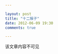 ```yaml
---

layout: post
title: "十二猴子"
date: 2012-06-09 19:30
comments: true

---
```

该文章内容不可见

<!--
这是我看过最离奇的时空穿梭电影。影片一直围绕神秘的“十二猴子军”，最终感觉我们被耍了，所有事情全是主角一个人造成的，镜头不断在两个时间线之间来回切换的效果很不错，或许《Lost》的灵感就来源与此片。此外，为了解决时空穿梭造成“祖父悖论”的情况，主角每次回去，都无法改变整个故事的主线，最多只是变了点皮毛，《Lost》的神秘黑烟也有这种类似的效果。

不同的时间旅行电影的重点都不一样，《蝴蝶效应》讲的是不稳定解受初值的影响非常大，而《终结者》结局带有宿命论，《回到未来》系列强调命运掌握在自己手中。《十二猴子》更有趣的是，主角进行时空穿梭，试图找到制造病毒毁灭人类的源头，最终发现病毒是自己回到过去造成的。这就陷入了奇怪的循环，如同刚开始学编程时，你会发现“要学会递归，首先得学会递归”。历史是不能改变的，无论用什么方法回去，都会按着历史的进程来走，最终穿梭时空还会造成思维的混乱，你分不清过去与未来，甚至以为全是自己的幻想。

但是片中未来与过去都有诸多完全对应的东西，如野外突然出现的熊，飞机场的狮子塑像，还有收集到的蜘蛛标本等。突然发现我们中了圈套，这不是讲什么时空穿梭的电影，其实就是所谓的__“精神病人思维广”__，所有的病毒、猴子都是假的，是__一位精神病患者在治疗过程中的各种奇思妙想。__豆瓣的[这篇影评](http://movie.douban.com/review/1497361/)详细阐述了这一观点，还上升到了哲学阶段，可是你这么一解读整部影片就完全没有意思了，而且无法解释那张穿越到一战的照片，否则又该增加里边患精神病的人才能说得通。

我一直认为时间机器这东西是不可能被创造出来的，否则我早就会遇到一位自称来自未来，并且自称是我的孙子或者更远的后代的人，提醒我赶紧去追那个又二又呆的女生，否则来自未来的他会消失的。
-->